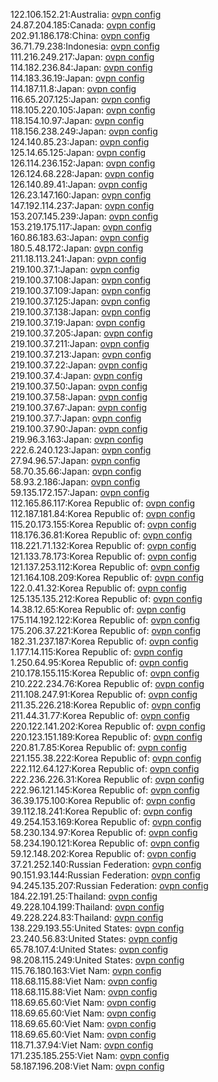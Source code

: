 122.106.152.21:Australia: [ovpn config](vpn/122_106_152_21.ovpn)  
24.87.204.185:Canada: [ovpn config](vpn/24_87_204_185.ovpn)  
202.91.186.178:China: [ovpn config](vpn/202_91_186_178.ovpn)  
36.71.79.238:Indonesia: [ovpn config](vpn/36_71_79_238.ovpn)  
111.216.249.217:Japan: [ovpn config](vpn/111_216_249_217.ovpn)  
114.182.236.84:Japan: [ovpn config](vpn/114_182_236_84.ovpn)  
114.183.36.19:Japan: [ovpn config](vpn/114_183_36_19.ovpn)  
114.187.11.8:Japan: [ovpn config](vpn/114_187_11_8.ovpn)  
116.65.207.125:Japan: [ovpn config](vpn/116_65_207_125.ovpn)  
118.105.220.105:Japan: [ovpn config](vpn/118_105_220_105.ovpn)  
118.154.10.97:Japan: [ovpn config](vpn/118_154_10_97.ovpn)  
118.156.238.249:Japan: [ovpn config](vpn/118_156_238_249.ovpn)  
124.140.85.23:Japan: [ovpn config](vpn/124_140_85_23.ovpn)  
125.14.65.125:Japan: [ovpn config](vpn/125_14_65_125.ovpn)  
126.114.236.152:Japan: [ovpn config](vpn/126_114_236_152.ovpn)  
126.124.68.228:Japan: [ovpn config](vpn/126_124_68_228.ovpn)  
126.140.89.41:Japan: [ovpn config](vpn/126_140_89_41.ovpn)  
126.23.147.160:Japan: [ovpn config](vpn/126_23_147_160.ovpn)  
147.192.114.237:Japan: [ovpn config](vpn/147_192_114_237.ovpn)  
153.207.145.239:Japan: [ovpn config](vpn/153_207_145_239.ovpn)  
153.219.175.117:Japan: [ovpn config](vpn/153_219_175_117.ovpn)  
160.86.183.63:Japan: [ovpn config](vpn/160_86_183_63.ovpn)  
180.5.48.172:Japan: [ovpn config](vpn/180_5_48_172.ovpn)  
211.18.113.241:Japan: [ovpn config](vpn/211_18_113_241.ovpn)  
219.100.37.1:Japan: [ovpn config](vpn/219_100_37_1.ovpn)  
219.100.37.108:Japan: [ovpn config](vpn/219_100_37_108.ovpn)  
219.100.37.109:Japan: [ovpn config](vpn/219_100_37_109.ovpn)  
219.100.37.125:Japan: [ovpn config](vpn/219_100_37_125.ovpn)  
219.100.37.138:Japan: [ovpn config](vpn/219_100_37_138.ovpn)  
219.100.37.19:Japan: [ovpn config](vpn/219_100_37_19.ovpn)  
219.100.37.205:Japan: [ovpn config](vpn/219_100_37_205.ovpn)  
219.100.37.211:Japan: [ovpn config](vpn/219_100_37_211.ovpn)  
219.100.37.213:Japan: [ovpn config](vpn/219_100_37_213.ovpn)  
219.100.37.22:Japan: [ovpn config](vpn/219_100_37_22.ovpn)  
219.100.37.4:Japan: [ovpn config](vpn/219_100_37_4.ovpn)  
219.100.37.50:Japan: [ovpn config](vpn/219_100_37_50.ovpn)  
219.100.37.58:Japan: [ovpn config](vpn/219_100_37_58.ovpn)  
219.100.37.67:Japan: [ovpn config](vpn/219_100_37_67.ovpn)  
219.100.37.7:Japan: [ovpn config](vpn/219_100_37_7.ovpn)  
219.100.37.90:Japan: [ovpn config](vpn/219_100_37_90.ovpn)  
219.96.3.163:Japan: [ovpn config](vpn/219_96_3_163.ovpn)  
222.6.240.123:Japan: [ovpn config](vpn/222_6_240_123.ovpn)  
27.94.96.57:Japan: [ovpn config](vpn/27_94_96_57.ovpn)  
58.70.35.66:Japan: [ovpn config](vpn/58_70_35_66.ovpn)  
58.93.2.186:Japan: [ovpn config](vpn/58_93_2_186.ovpn)  
59.135.172.157:Japan: [ovpn config](vpn/59_135_172_157.ovpn)  
112.165.86.117:Korea Republic of: [ovpn config](vpn/112_165_86_117.ovpn)  
112.187.181.84:Korea Republic of: [ovpn config](vpn/112_187_181_84.ovpn)  
115.20.173.155:Korea Republic of: [ovpn config](vpn/115_20_173_155.ovpn)  
118.176.36.81:Korea Republic of: [ovpn config](vpn/118_176_36_81.ovpn)  
118.221.71.132:Korea Republic of: [ovpn config](vpn/118_221_71_132.ovpn)  
121.133.78.173:Korea Republic of: [ovpn config](vpn/121_133_78_173.ovpn)  
121.137.253.112:Korea Republic of: [ovpn config](vpn/121_137_253_112.ovpn)  
121.164.108.209:Korea Republic of: [ovpn config](vpn/121_164_108_209.ovpn)  
122.0.41.32:Korea Republic of: [ovpn config](vpn/122_0_41_32.ovpn)  
125.135.135.212:Korea Republic of: [ovpn config](vpn/125_135_135_212.ovpn)  
14.38.12.65:Korea Republic of: [ovpn config](vpn/14_38_12_65.ovpn)  
175.114.192.122:Korea Republic of: [ovpn config](vpn/175_114_192_122.ovpn)  
175.206.37.221:Korea Republic of: [ovpn config](vpn/175_206_37_221.ovpn)  
182.31.237.187:Korea Republic of: [ovpn config](vpn/182_31_237_187.ovpn)  
1.177.14.115:Korea Republic of: [ovpn config](vpn/1_177_14_115.ovpn)  
1.250.64.95:Korea Republic of: [ovpn config](vpn/1_250_64_95.ovpn)  
210.178.155.115:Korea Republic of: [ovpn config](vpn/210_178_155_115.ovpn)  
210.222.234.76:Korea Republic of: [ovpn config](vpn/210_222_234_76.ovpn)  
211.108.247.91:Korea Republic of: [ovpn config](vpn/211_108_247_91.ovpn)  
211.35.226.218:Korea Republic of: [ovpn config](vpn/211_35_226_218.ovpn)  
211.44.31.77:Korea Republic of: [ovpn config](vpn/211_44_31_77.ovpn)  
220.122.141.202:Korea Republic of: [ovpn config](vpn/220_122_141_202.ovpn)  
220.123.151.189:Korea Republic of: [ovpn config](vpn/220_123_151_189.ovpn)  
220.81.7.85:Korea Republic of: [ovpn config](vpn/220_81_7_85.ovpn)  
221.155.38.222:Korea Republic of: [ovpn config](vpn/221_155_38_222.ovpn)  
222.112.64.127:Korea Republic of: [ovpn config](vpn/222_112_64_127.ovpn)  
222.236.226.31:Korea Republic of: [ovpn config](vpn/222_236_226_31.ovpn)  
222.96.121.145:Korea Republic of: [ovpn config](vpn/222_96_121_145.ovpn)  
36.39.175.100:Korea Republic of: [ovpn config](vpn/36_39_175_100.ovpn)  
39.112.18.241:Korea Republic of: [ovpn config](vpn/39_112_18_241.ovpn)  
49.254.153.169:Korea Republic of: [ovpn config](vpn/49_254_153_169.ovpn)  
58.230.134.97:Korea Republic of: [ovpn config](vpn/58_230_134_97.ovpn)  
58.234.190.121:Korea Republic of: [ovpn config](vpn/58_234_190_121.ovpn)  
59.12.148.202:Korea Republic of: [ovpn config](vpn/59_12_148_202.ovpn)  
37.21.252.140:Russian Federation: [ovpn config](vpn/37_21_252_140.ovpn)  
90.151.93.144:Russian Federation: [ovpn config](vpn/90_151_93_144.ovpn)  
94.245.135.207:Russian Federation: [ovpn config](vpn/94_245_135_207.ovpn)  
184.22.191.25:Thailand: [ovpn config](vpn/184_22_191_25.ovpn)  
49.228.104.199:Thailand: [ovpn config](vpn/49_228_104_199.ovpn)  
49.228.224.83:Thailand: [ovpn config](vpn/49_228_224_83.ovpn)  
138.229.193.55:United States: [ovpn config](vpn/138_229_193_55.ovpn)  
23.240.56.83:United States: [ovpn config](vpn/23_240_56_83.ovpn)  
65.78.107.4:United States: [ovpn config](vpn/65_78_107_4.ovpn)  
98.208.115.249:United States: [ovpn config](vpn/98_208_115_249.ovpn)  
115.76.180.163:Viet Nam: [ovpn config](vpn/115_76_180_163.ovpn)  
118.68.115.88:Viet Nam: [ovpn config](vpn/118_68_115_88.ovpn)  
118.68.115.88:Viet Nam: [ovpn config](vpn/118_68_115_88.ovpn)  
118.69.65.60:Viet Nam: [ovpn config](vpn/118_69_65_60.ovpn)  
118.69.65.60:Viet Nam: [ovpn config](vpn/118_69_65_60.ovpn)  
118.69.65.60:Viet Nam: [ovpn config](vpn/118_69_65_60.ovpn)  
118.69.65.60:Viet Nam: [ovpn config](vpn/118_69_65_60.ovpn)  
118.71.37.94:Viet Nam: [ovpn config](vpn/118_71_37_94.ovpn)  
171.235.185.255:Viet Nam: [ovpn config](vpn/171_235_185_255.ovpn)  
58.187.196.208:Viet Nam: [ovpn config](vpn/58_187_196_208.ovpn)  
